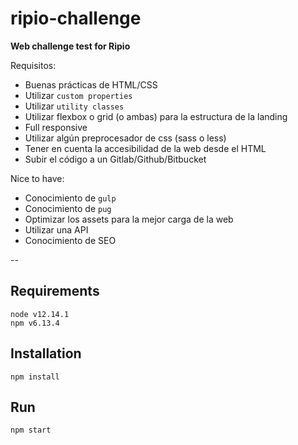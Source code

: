 # ripio-challenge
**Web challenge test for Ripio**

Requisitos:

- Buenas prácticas de HTML/CSS
- Utilizar `custom properties`
- Utilizar `utility classes`
- Utilizar flexbox o grid (o ambas) para la estructura de la landing
- Full responsive
- Utilizar algún preprocesador de css (sass o less)
- Tener en cuenta la accesibilidad de la web desde el HTML
- Subir el código a un Gitlab/Github/Bitbucket


Nice to have:
- Conocimiento de `gulp`
- Conocimiento de `pug`
- Optimizar los assets para la mejor carga de la web
- Utilizar una API
- Conocimiento de SEO

--
## Requirements
```
node v12.14.1
npm v6.13.4
```

## Installation
```
npm install
```

## Run
```
npm start
```
